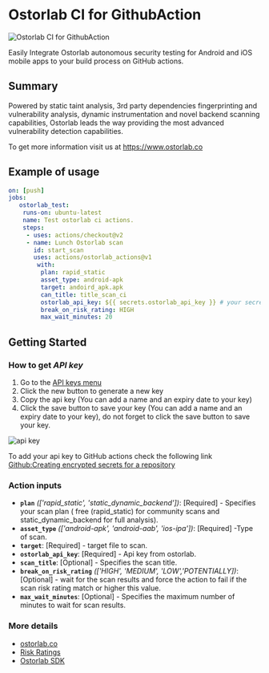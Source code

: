 # Ostorlab CI for GithubAction
![Ostorlab CI for GithubAction](https://i.ibb.co/XF3cwWw/image.png)
    
Easily Integrate Ostorlab autonomous security testing for Android and iOS mobile apps to your build process on GitHub actions.

## Summary
Powered by static taint analysis, 3rd party dependencies fingerprinting and vulnerability analysis, dynamic instrumentation and novel backend scanning capabilities, Ostorlab leads the way providing the most advanced vulnerability detection capabilities.

To get more information visit us at https://www.ostorlab.co

## Example  of usage  
```yaml   
on: [push]  
jobs:
   ostorlab_test:
   	runs-on: ubuntu-latest
   	name: Test ostorlab ci actions.
   	steps:
   	 - uses: actions/checkout@v2
   	 - name: Lunch Ostorlab scan
   	   id: start_scan
   	   uses: actions/ostorlab_actions@v1
   		with:
   		 plan: rapid_static 
   		 asset_type: android-apk 
   		 target: andoird_apk.apk
   		 can_title: title_scan_ci
   		 ostorlab_api_key: ${{ secrets.ostorlab_api_key }} # your secret api key.
   		 break_on_risk_rating: HIGH 
   		 max_wait_minutes: 20 
```   
    
## Getting Started

### How to get *API key*   


1. Go to the [API keys menu](https://report.ostorlab.co/library/api/)
2. Click the new button to generate a new key
3. Copy the api key (You can add a name and an expiry date to your key)
4. Click the save button to save your key
 (You can add a name and an expiry date to your key), do not forget to click the save button to save your key.

![api key](https://github.com/jenkinsci/ostorlab-plugin/raw/master/images/jenkins-apikey.png)

To add your api key to GitHub actions check the following link [Github:Creating encrypted secrets for a repository](https://docs.github.com/en/actions/security-guides/encrypted-secrets#creating-encrypted-secrets-for-a-repository)

    
### Action inputs    
    
 - **`plan`** *(['rapid_static', 'static_dynamic_backend'])*: [Required] - Specifies your scan plan ( free (rapid_static) for community scans and static_dynamic_backend for full analysis).
- **`asset_type`** *(['android-apk', 'android-aab', 'ios-ipa'])*: [Required] -Type of scan.    
- **`target`**: [Required] - target file to scan.    
- **`ostorlab_api_key`**: [Required] -  Api key from ostorlab.     
- **`scan_title`**: [Optional] - Specifies the scan title.
- **`break_on_risk_rating`** *(['HIGH', 'MEDIUM', 'LOW','POTENTIALLY])*: [Optional] -  wait for the scan results and force the action to fail if the scan risk rating match or higher this value.    
- **`max_wait_minutes`**: [Optional] - Specifies the maximum number of minutes to wait for scan results.

### More details   
- [ostorlab.co](https://www.ostorlab.co/)  
- [Risk Ratings](https://docs.ostorlab.co/guide/#risk-ratings)  
- [Ostorlab SDK](https://github.com/ostorlab/ostorlab)